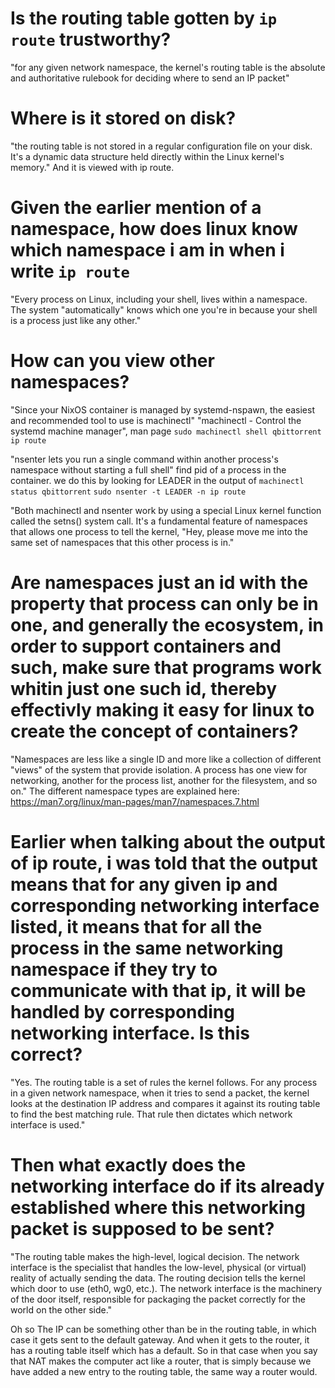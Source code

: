 # Is the routing table gotten by `ip route` trustworthy?
"for any given network namespace, the kernel's routing table is the absolute and authoritative rulebook for deciding where to send an IP packet"

# Where is it stored on disk?
"the routing table is not stored in a regular configuration file on your disk. It's a dynamic data structure held directly within the Linux kernel's memory."
And it is viewed with ip route.

# Given the earlier mention of a namespace, how does linux know which namespace i am in when i write `ip route`
"Every process on Linux, including your shell, lives within a namespace. The system "automatically" knows which one you're in because your shell is a process just like any other."

# How can you view other namespaces?
"Since your NixOS container is managed by systemd-nspawn, the easiest and recommended tool to use is machinectl"
"machinectl - Control the systemd machine manager", man page
`sudo machinectl shell qbittorrent`
`ip route`

"nsenter lets you run a single command within another process's namespace without starting a full shell"
find pid of a process in the container. we do this by looking for LEADER in the output of `machinectl status qbittorrent`
`sudo nsenter -t LEADER -n ip route`

"Both machinectl and nsenter work by using a special Linux kernel function called the setns() system call. It's a fundamental feature of namespaces that allows one process to tell the kernel, "Hey, please move me into the same set of namespaces that this other process is in."

# Are namespaces just an id with the property that process can only be in one, and generally the ecosystem, in order to support containers and such, make sure that programs work whitin just one such id, thereby effectivly making it easy for linux to create the concept of containers?
"Namespaces are less like a single ID and more like a collection of different "views" of the system that provide isolation. A process has one view for networking, another for the process list, another for the filesystem, and so on."
The different namespace types are explained here: https://man7.org/linux/man-pages/man7/namespaces.7.html

# Earlier when talking about the output of ip route, i was told that the output means that for any given ip and corresponding networking interface listed, it means that for all the process in the same networking namespace if they try to communicate with that ip, it will be handled by corresponding networking interface. Is this correct?
"Yes. The routing table is a set of rules the kernel follows. For any process in a given network namespace, when it tries to send a packet, the kernel looks at the destination IP address and compares it against its routing table to find the best matching rule. That rule then dictates which network interface is used."

# Then what exactly does the networking interface do if its already established where this networking packet is supposed to be sent?
"The routing table makes the high-level, logical decision. The network interface is the specialist that handles the low-level, physical (or virtual) reality of actually sending the data. The routing decision tells the kernel which door to use (eth0, wg0, etc.). The network interface is the machinery of the door itself, responsible for packaging the packet correctly for the world on the other side."


Oh so The IP can be something other than be in the routing table, in which case it gets sent to the default gateway. And when it gets to the router, it has a routing table itself which has a default. So in that case when you say that NAT makes the computer act like a router, that is simply because we have added a new entry to the routing table, the same way a router would.